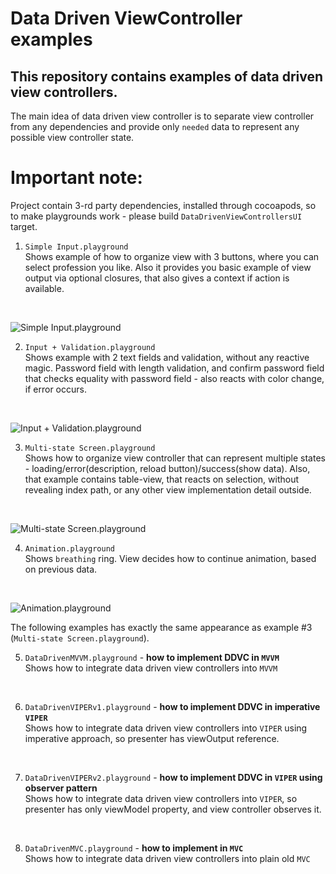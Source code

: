 # Data Driven ViewController examples

## This repository contains examples of data driven view controllers.
The main idea of data driven view controller is to separate view controller from any dependencies and provide only `needed` data to represent any possible view controller state.

# Important note:
Project contain 3-rd party dependencies, installed through cocoapods, so to make playgrounds work - please build `DataDrivenViewControllersUI` target.

1. `Simple Input.playground` \
Shows example of how to organize view with 3 buttons, where you can select profession you like.
Also it provides you basic example of view output via optional closures, that also gives a context if action is available.
<br>

![Simple Input.playground](https://github.com/vmalakhovskiy/data-driven-vc/blob/master/Resources/1.gif)

2. `Input + Validation.playground` \
Shows example with 2 text fields and validation, without any reactive magic.
Password field with length validation, and confirm password field that checks equality with password field - also reacts with color change, if error occurs.
<br>

![Input + Validation.playground](https://github.com/vmalakhovskiy/data-driven-vc/blob/master/Resources/2.gif)

3. `Multi-state Screen.playground` \
Shows how to organize view controller that can represent multiple states - loading/error(description, reload button)/success(show data).
Also, that example contains table-view, that reacts on selection, without revealing index path, or any other view implementation detail outside.
<br>

![Multi-state Screen.playground](https://github.com/vmalakhovskiy/data-driven-vc/blob/master/Resources/3.gif)

4. `Animation.playground` \
Shows `breathing` ring.
View decides how to continue animation, based on previous data.
<br>

![Animation.playground](https://github.com/vmalakhovskiy/data-driven-vc/blob/master/Resources/4.gif)

The following examples has exactly the same appearance as example #3 (`Multi-state Screen.playground`).

5. `DataDrivenMVVM.playground` - **how to implement DDVC in `MVVM`**\
Shows how to integrate data driven view controllers into `MVVM`
<br>

6. `DataDrivenVIPERv1.playground` - **how to implement DDVC in imperative `VIPER`**\
Shows how to integrate data driven view controllers into `VIPER` using imperative approach, so presenter has viewOutput reference.
<br>

7. `DataDrivenVIPERv2.playground` - **how to implement DDVC in `VIPER` using observer pattern**\
Shows how to integrate data driven view controllers into `VIPER`, so presenter has only viewModel property, and view controller observes it.
<br>

8. `DataDrivenMVC.playground` - **how to implement in `MVC`**\
Shows how to integrate data driven view controllers into plain old `MVC`
<br>
